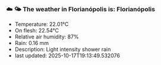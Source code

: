 ### ☁️ 🌤️  The weather in Florianópolis is: Florianópolis

- Temperature: 22.01°C
- On flesh: 22.54°C
- Relative air humidity: 87%
- Rain: 0.16 mm
- Description: Light intensity shower rain
- last updated: 2025-10-17T19:13:49.532076
